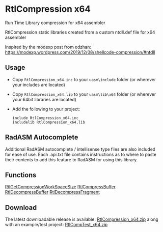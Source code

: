 # RtlCompression x64

Run Time Library compression for x64 assembler

RtlCompression static libraries created from a custom ntdll.def file for x64 assembler

Inspired by the modexp post from odzhan: https://modexp.wordpress.com/2019/12/08/shellcode-compression/#ntdll

## Usage

* Copy `RtlCompression_x64.inc` to your `uasm\include` folder (or wherever your includes are located)

* Copy `RtlCompression_x64.lib` to your `uasm\lib\x64` folder (or wherever your 64bit libraries are located)

* Add the following to your project:
  
  ```assembly
  include RtlCompression_x64.inc
  includelib RtlCompression_x64.lib
  ```

## RadASM Autocomplete

Additional RadASM autocomplete / intellisense type files are also included for ease of use. Each .api.txt file contains instructions as to where to paste their contents to add this feature to RadASM for using this library.

## Functions

[RtlGetCompressionWorkSpaceSize](https://learn.microsoft.com/en-us/windows-hardware/drivers/ddi/ntifs/nf-ntifs-rtlgetcompressionworkspacesize)
[RtlCompressBuffer](https://learn.microsoft.com/en-us/windows-hardware/drivers/ddi/ntifs/nf-ntifs-rtlcompressbuffer)
[RtlDecompressBuffer](https://learn.microsoft.com/en-us/windows-hardware/drivers/ddi/ntifs/nf-ntifs-rtldecompressbuffer)
[RtlDecompressFragment](https://learn.microsoft.com/en-us/windows-hardware/drivers/ddi/ntifs/nf-ntifs-rtldecompressfragment)

## Download

The latest downloadable release is available: [RtlCompression_x64.zip](https://github.com/mrfearless/libraries/blob/master/releases/RtlCompression_x64.zip?raw=true) along with an example/test project: [RtlCompTest_x64.zip](https://github.com/mrfearless/libraries/blob/master/releases/RtlCompTest_x64.zip?raw=true)